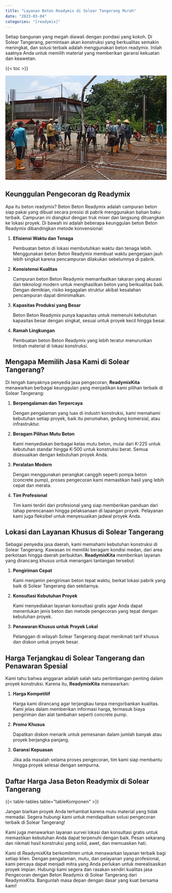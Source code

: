 ```yaml
---
title: "Layanan Beton Readymix di Solear Tangerang Murah"
date: "2023-03-04"
categories: "[readymix]"
---
```


Setiap bangunan yang megah diawali dengan pondasi yang kokoh. Di Solear Tangerang, permintaan akan konstruksi yang berkualitas semakin meningkat, dan solusi terbaik adalah menggunakan beton readymix. Inilah saatnya Anda untuk memilih material yang memberikan garansi kekuatan dan keawetan.

{{< toc >}}

![Layanan Beton Readymix di Solear Tangerang Murah](/images/readymix/cor-readymix-28.jpg)

## Keunggulan Pengecoran dg Readymix

Apa itu beton readymix? Beton Beton Readymix adalah campuran beton siap pakai yang dibuat secara presisi di pabrik menggunakan bahan baku terbaik. Campuran ini diangkut dengan truk mixer dan langsung dituangkan ke lokasi proyek. Di bawah ini adalah beberapa keunggulan beton Beton Readymix dibandingkan metode konvensional:

1. **Efisiensi Waktu dan Tenaga**

   Pembuatan beton di lokasi membutuhkan waktu dan tenaga lebih. Menggunakan beton Beton Readymix membuat waktu pengerjaan jauh lebih singkat karena pencampuran dilakukan sebelumnya di pabrik.

2. **Konsistensi Kualitas**

   Campuran beton Beton Readymix memanfaatkan takaran yang akurasi dan teknologi modern untuk menghasilkan beton yang berkualitas baik. Dengan demikian, risiko kegagalan struktur akibat kesalahan pencampuran dapat diminimalkan.

3. **Kapasitas Produksi yang Besar**

   Beton Beton Readymix punya kapasitas untuk memenuhi kebutuhan kapasitas besar dengan singkat, sesuai untuk proyek kecil hingga besar.

4. **Ramah Lingkungan**

   Pembuatan beton Beton Readymix yang lebih teratur menurunkan limbah material di lokasi konstruksi.

## Mengapa Memilih Jasa Kami di Solear Tangerang?

Di tengah banyaknya penyedia jasa pengecoran, **ReadymixKita** menawarkan berbagai keunggulan yang menjadikan kami pilihan terbaik di Solear Tangerang:

1. **Berpengalaman dan Terpercaya**

   Dengan pengalaman yang luas di industri konstruksi, kami memahami kebutuhan setiap proyek, baik itu perumahan, gedung komersial, atau infrastruktur.

2. **Beragam Pilihan Mutu Beton**

   Kami menyediakan berbagai kelas mutu beton, mulai dari K-225 untuk kebutuhan standar hingga K-500 untuk konstruksi berat. Semua disesuaikan dengan kebutuhan proyek Anda.

3. **Peralatan Modern**

   Dengan menggunakan perangkat canggih seperti pompa beton (concrete pump), proses pengecoran kami memastikan hasil yang lebih cepat dan merata.

4. **Tim Profesional**

   Tim kami terdiri dari profesional yang siap memberikan panduan dari tahap perencanaan hingga pelaksanaan di lapangan proyek. Pelayanan kami juga fleksibel untuk menyesuaikan jadwal proyek Anda.

## Lokasi dan Layanan Khusus di Solear Tangerang

Sebagai penyedia jasa daerah, kami memahami kebutuhan konstruksi di Solear Tangerang. Kawasan ini memiliki beragam kondisi medan, dari area perkotaan hingga daerah perbukitan. **ReadymixKita** memberikan layanan yang dirancang khusus untuk menangani tantangan tersebut:

1. **Pengiriman Cepat**

   Kami menjamin pengiriman beton tepat waktu, berkat lokasi pabrik yang baik di Solear Tangerang dan sekitarnya.

2. **Konsultasi Kebutuhan Proyek**

   Kami menyediakan layanan konsultasi gratis agar Anda dapat menentukan jenis beton dan metode pengecoran yang tepat dengan kebutuhan proyek.

3. **Penawaran Khusus untuk Proyek Lokal**

   Pelanggan di wilayah Solear Tangerang dapat menikmati tarif khusus dan diskon untuk proyek besar.

## Harga Terjangkau di Solear Tangerang dan Penawaran Spesial

Kami tahu bahwa anggaran adalah salah satu pertimbangan penting dalam proyek konstruksi. Karena itu, **ReadymixKita** menawarkan:

1. **Harga Kompetitif**

   Harga kami dirancang agar terjangkau tanpa mengorbankan kualitas. Kami jelas dalam memberikan informasi harga, termasuk biaya pengiriman dan alat tambahan seperti concrete pump.

2. **Promo Khusus**

   Dapatkan diskon menarik untuk pemesanan dalam jumlah banyak atau proyek berjangka panjang.

3. **Garansi Kepuasan**

   Jika ada masalah selama proses pengecoran, tim kami siap membantu hingga proyek selesai dengan sempurna.

## Daftar Harga Jasa Beton Readymix di Solear Tangerang

{{< table-tables table="tableKomponen" >}}

Jangan biarkan proyek Anda terhambat karena mutu material yang tidak memadai. Segera hubungi kami untuk mendapatkan solusi pengecoran terbaik di Solear Tangerang!

Kami juga menawarkan layanan survei lokasi dan konsultasi gratis untuk memastikan kebutuhan Anda dapat terpenuhi dengan baik. Pesan sekarang dan nikmati hasil konstruksi yang solid, awet, dan memuaskan hati.

Kami di ReadymixKita berkomitmen untuk menawarkan layanan terbaik bagi setiap klien. Dengan pengalaman, mutu, dan pelayanan yang profesional, kami percaya dapat menjadi mitra yang Anda perlukan untuk merealisasikan proyek impian. Hubungi kami segera dan rasakan sendiri kualitas jasa Pengecoran dengan Beton Readymix di Solear Tangerang dari ReadymixKita. Bangunlah masa depan dengan dasar yang kuat bersama kami!